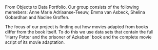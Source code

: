 From Objects to Data Portfolio.
Our group consists of the following memebers: Anne Marie Adriaanse-Teeuw, Emma van Asbeck, Shelina Gobardhan and Nadine Groffen.

The focus of our project is finding out how movies adapted from books differ from the book itself. To do this we use data sets that contain the full 'Harry Potter and the prisoner of Azkaban' book and the complete movie script of its movie adaptation. 

